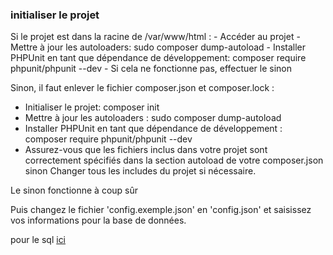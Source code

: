 ### initialiser le projet ###
Si le projet est dans la racine de /var/www/html :
     - Accéder au projet 
     - Mettre à jour les autoloaders: sudo composer dump-autoload
     - Installer PHPUnit en tant que dépendance de développement: composer require phpunit/phpunit --dev
     - Si cela ne fonctionne pas, effectuer le sinon

Sinon, il faut enlever le fichier composer.json et composer.lock :
  
  - Initialiser le projet: composer init
  - Mettre à jour les autoloaders : sudo composer dump-autoload
  - Installer PHPUnit en tant que dépendance de développement : composer require phpunit/phpunit --dev
  - Assurez-vous que les fichiers inclus dans votre projet sont correctement spécifiés dans la section autoload de votre composer.json sinon Changer tous les includes du projet si nécessaire.

Le sinon fonctionne à coup sûr

Puis changez le fichier 'config.exemple.json' en 'config.json' et saisissez vos informations pour la base de données.

pour le sql [ici](https://github.com/Adambizien/partiel_php_sql_NWS/blob/main/Database.sql)
